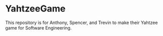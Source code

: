 # YahtzeeGame
This repository is for Anthony, Spencer, and Trevin to make their Yahtzee game for Software Engineering.
